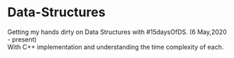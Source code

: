 # Data-Structures
Getting my hands dirty on Data Structures with #15daysOfDS. (6 May,2020 - present) <br>
With C++ implementation and understanding the time complexity of each.
